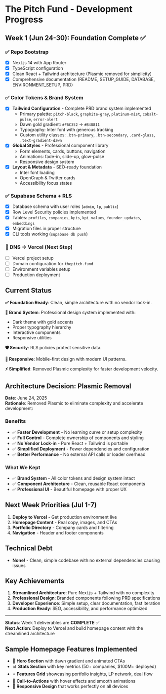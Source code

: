 # The Pitch Fund - Development Progress

## Week 1 (Jun 24-30): Foundation Complete ✅

### ✅ **Repo Bootstrap**
- [x] Next.js 14 with App Router
- [x] TypeScript configuration
- [x] Clean React + Tailwind architecture (Plasmic removed for simplicity)
- [x] Comprehensive documentation (README, SETUP_GUIDE, DATABASE, ENVIRONMENT_SETUP, PRD)

### ✅ **Color Tokens & Brand System**
- [x] **Tailwind Configuration** - Complete PRD brand system implemented
  - Primary palette: `pitch-black`, `graphite-gray`, `platinum-mist`, `cobalt-pulse`, `error-alert`
  - Dawn gold gradient: `#F6C352` → `#B48811`
  - Typography: Inter font with generous tracking
  - Custom utility classes: `.btn-primary`, `.btn-secondary`, `.card-glass`, `.text-gradient-dawn`
- [x] **Global Styles** - Professional component library
  - Form elements, cards, buttons, navigation
  - Animations: fade-in, slide-up, glow-pulse
  - Responsive design system
- [x] **Layout & Metadata** - SEO-ready foundation
  - Inter font loading
  - OpenGraph & Twitter cards
  - Accessibility focus states

### ✅ **Supabase Schema + RLS**
- [x] Database schema with user roles (`admin`, `lp`, `public`)
- [x] Row Level Security policies implemented
- [x] Tables: `profiles`, `companies`, `kpis`, `kpi_values`, `founder_updates`, `embeddings`
- [x] Migration files in proper structure
- [x] CLI tools working (`supabase db push`)

### 🔄 **DNS → Vercel** (Next Step)
- [ ] Vercel project setup
- [ ] Domain configuration for `thepitch.fund`
- [ ] Environment variables setup
- [ ] Production deployment

## Current Status

**✅ Foundation Ready**: Clean, simple architecture with no vendor lock-in.

**🎨 Brand System**: Professional design system implemented with:
- Dark theme with gold accents
- Proper typography hierarchy
- Interactive components
- Responsive utilities

**🛡️ Security**: RLS policies protect sensitive data.

**📱 Responsive**: Mobile-first design with modern UI patterns.

**⚡ Simplified**: Removed Plasmic complexity for faster development velocity.

## Architecture Decision: Plasmic Removal

**Date**: June 24, 2025  
**Rationale**: Removed Plasmic to eliminate complexity and accelerate development:

### Benefits
- ✅ **Faster Development** - No learning curve or setup complexity
- ✅ **Full Control** - Complete ownership of components and styling
- ✅ **No Vendor Lock-in** - Pure React + Tailwind is portable
- ✅ **Simplified Deployment** - Fewer dependencies and configuration
- ✅ **Better Performance** - No external API calls or loader overhead

### What We Kept
- ✅ **Brand System** - All color tokens and design system intact
- ✅ **Component Architecture** - Clean, reusable React components
- ✅ **Professional UI** - Beautiful homepage with proper UX

## Next Week Priorities (Jul 1-7)

1. **Deploy to Vercel** - Get production environment live
2. **Homepage Content** - Real copy, images, and CTAs
3. **Portfolio Directory** - Company cards and filtering
4. **Navigation** - Header and footer components

## Technical Debt

- **None!** - Clean, simple codebase with no external dependencies causing issues

## Key Achievements

1. **Streamlined Architecture**: Pure Next.js + Tailwind with no complexity
2. **Professional Design**: Branded components following PRD specifications
3. **Developer Experience**: Simple setup, clear documentation, fast iteration
4. **Production Ready**: SEO, accessibility, and performance optimized

---

**Status**: Week 1 deliverables are **COMPLETE** ✅  
**Next Action**: Deploy to Vercel and build homepage content with the streamlined architecture

## Sample Homepage Features Implemented

- 🎨 **Hero Section** with dawn gradient and animated CTAs
- 📊 **Stats Section** with key metrics (50+ companies, $100M+ deployed)
- ⭐ **Features Grid** showcasing portfolio insights, LP network, deal flow
- 🎯 **Call-to-Actions** with hover effects and smooth animations
- 📱 **Responsive Design** that works perfectly on all devices 